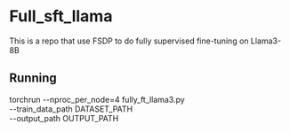 # Full_sft_llama
This is a repo that use FSDP to do fully supervised fine-tuning on Llama3-8B

## Running
torchrun --nproc_per_node=4 fully_ft_llama3.py \
         --train_data_path DATASET_PATH \
         --output_path OUTPUT_PATH
